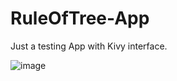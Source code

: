 # RuleOfTree-App
Just a testing App with Kivy interface. 

![image](https://user-images.githubusercontent.com/94445094/188271116-6d2ce3e6-61ec-4451-a2de-cd3e202f7a61.png)
